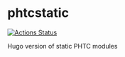 # phtcstatic

[![Actions Status](https://github.com/ccnmtl/phtcstatic/workflows/build-and-test/badge.svg)](https://github.com/ccnmtl/phtcstatic/actions)


Hugo version of static PHTC modules
